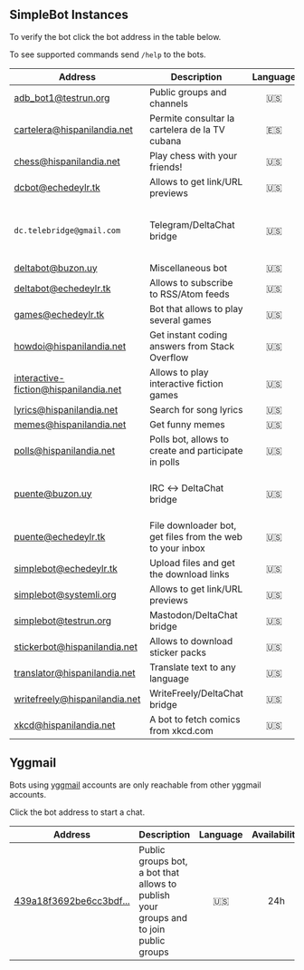 ## SimpleBot Instances

To verify the bot click the bot address in the table below.

To see supported commands send `/help` to the bots.

| Address                        | Description                                                 | Language | Availability | Administrator |
| ------------------------------ | ----------------------------------------------------------- | :------: | :----------: | ------------- |
| [adb_bot1@testrun.org]         | Public groups and channels                                  | 🇺🇸 | 24h | [adbenitez] |
| [cartelera@hispanilandia.net]  | Permite consultar la cartelera de la TV cubana              | 🇪🇸 | 24h | [adbenitez] |
| [chess@hispanilandia.net]      | Play chess with your friends!                               | 🇺🇸 | 24h | [adbenitez] |
| [dcbot@echedeylr.tk]           | Allows to get link/URL previews                             | 🇺🇸 | 24h | [adbenitez] |
| `dc.telebridge@gmail.com`      | Telegram/DeltaChat bridge                                   | 🇺🇸 | **limited** (Gmail allows only 500 emails per day) | [Nenirey] |
| [deltabot@buzon.uy]            | Miscellaneous bot                                           | 🇺🇸 | 24h | [adbenitez] |
| [deltabot@echedeylr.tk]        | Allows to subscribe to RSS/Atom feeds                       | 🇺🇸 | 24h | [adbenitez] |
| [games@echedeylr.tk]           | Bot that allows to play several games                       | 🇺🇸 | 24h | [adbenitez] |
| [howdoi@hispanilandia.net]     | Get instant coding answers from Stack Overflow              | 🇺🇸 | 24h | [adbenitez] |
| [interactive-fiction@hispanilandia.net] | Allows to play interactive fiction games           | 🇺🇸 | 24h | [adbenitez] |
| [lyrics@hispanilandia.net]     | Search for song lyrics                                      | 🇺🇸 | 24h | [adbenitez] |
| [memes@hispanilandia.net]      | Get funny memes                                             | 🇺🇸 | 24h | [adbenitez] |
| [polls@hispanilandia.net]      | Polls bot, allows to create and participate in polls        | 🇺🇸 | 24h | [adbenitez] |
| [puente@buzon.uy]              | IRC ↔️ DeltaChat bridge                                     | 🇺🇸 | **OFFLINE** (IP banned by libera.chat) | [adbenitez] |
| [puente@echedeylr.tk]          | File downloader bot, get files from the web to your inbox   | 🇺🇸 | 24h | [adbenitez] |
| [simplebot@echedeylr.tk]       | Upload files and get the download links                     | 🇺🇸 | 24h | [adbenitez] |
| [simplebot@systemli.org]       | Allows to get link/URL previews                             | 🇺🇸 | 24h | [adbenitez] |
| [simplebot@testrun.org]        | Mastodon/DeltaChat bridge                                   | 🇺🇸 | 24h | [adbenitez] |
| [stickerbot@hispanilandia.net] | Allows to download sticker packs                            | 🇺🇸 | 24h | [adbenitez] |
| [translator@hispanilandia.net] | Translate text to any language                              | 🇺🇸 | 24h | [adbenitez] |
| [writefreely@hispanilandia.net]| WriteFreely/DeltaChat bridge                                | 🇺🇸 | 24h | [adbenitez] |
| [xkcd@hispanilandia.net]       | A bot to fetch comics from xkcd.com                         | 🇺🇸 | 24h | [adbenitez] |

## Yggmail

Bots using [yggmail](https://github.com/neilalexander/yggmail) accounts are only reachable from other yggmail accounts.

Click the bot address to start a chat.

| Address                                                     | Description                                | Language | Availability | Administrator |
| ----------------------------------------------------------- | ------------------------------------------ | :------: | :----------: | ------------- |
| [439a18f3692be6cc3bdf...](mailto:439a18f3692be6cc3bdf724994d6027a1dc457ef8adf33d68564205c03b3ad46@yggmail) | Public groups bot, a bot that allows to publish your groups and to join public groups | 🇺🇸 | 24h | [adbenitez] |


[adbenitez]: mailto:adbenitez@nauta.cu
[Nenirey]: mailto:nenirey@gmail.com

[adb_bot1@testrun.org]: OPENPGP4FPR:8D0025A5DDA22D50EB38A731DC8D7EB24BECDFEB#a=adb%5Fbot1%40testrun.org&n=GroupsBot&i=N2ZpQ9wDKLq&s=lr1Z8T3TlOI
[cartelera@hispanilandia.net]: OPENPGP4FPR:D0E1D04F7CB4DF675FF40C16B8757470D98E7742#a=cartelera%40hispanilandia.net&n=Cartelera%20TV&i=bE_sYQa0JZD&s=eyf5eQIShJT
[chess@hispanilandia.net]: OPENPGP4FPR:7DEBB52E83B0FF9E7C1D50B46AD77280B1209476#a=chess%40hispanilandia.net&n=ChessBot&i=Bp7bsHfzYCy&s=gyUqmKWAuZ1
[dcbot@echedeylr.tk]: OPENPGP4FPR:3E59118E49D5F9292574BCFC4FC7AC130A3CA0F6#a=dcbot%40echedeylr.tk&n=WWW&i=9_tYVrRiuwO&s=w4AiEcyYM8s
[deltabot@buzon.uy]: OPENPGP4FPR:C823D993CF37BF5D8C834F8F08505516CF8AB8C8#a=deltabot%40buzon.uy&n=Misc.%20Bot&i=YMorOP_2ppb&s=LX4bGaOhVu-
[deltabot@echedeylr.tk]: OPENPGP4FPR:2C11F0FC5E0386272301364EC7984C0AC415D278#a=deltabot%40echedeylr.tk&n=FeedsBot&i=4zzgoXG2n2W&s=n6WvVLVBUhI
[games@echedeylr.tk]: OPENPGP4FPR:7859186C2CE8434EA10C00934F8D8A0D53B2340B#a=games%40echedeylr.tk&n=%F0%9F%91%BE%20GamesBot&i=vgGi1cMMrjY&s=kLkhZCadj5z
[howdoi@hispanilandia.net]: OPENPGP4FPR:118B1592A24183E6D1922F7C8A775F662D0B8DC4#a=howdoi%40hispanilandia.net&n=How%20do%20I%3F&i=JgugrCgP01u&s=7k9-7Z62Um7
[interactive-fiction@hispanilandia.net]: OPENPGP4FPR:6554D9353F62B439260256A02234E7A69BE3DFEA#a=interactive%2Dfiction%40hispanilandia.net&n=AdventuresBot&i=RyklrCLdyZ7&s=Qkq2iVpN6Uq
[lyrics@hispanilandia.net]: OPENPGP4FPR:AAA362B3B891EDA4152DCF40D4A635364D5D9CA0#a=lyrics%40hispanilandia.net&n=LyricsBot&i=sM5oxC789zg&s=MyVVfdzw_cf
[memes@hispanilandia.net]: OPENPGP4FPR:2099C7D3744F3B62E0C11EE4CFED5478A92DA043#a=memes%40hispanilandia.net&n=Memes%20Bot&i=egz8nDAMV6q&s=oydmbu8ZV6j
[polls@hispanilandia.net]: OPENPGP4FPR:B47AB02369B0DC86C05E1F1825E7EB00BD917E8D#a=polls%40hispanilandia.net&n=PollsBot&i=4usXSVZ1y_q&s=s201RPZzEDW
[puente@buzon.uy]: OPENPGP4FPR:C329CB7A874F447E68D848E3EFBD8F4900871D0B#a=puente%40buzon.uy&n=IRC%20BRIDGE&i=VfVFWoRQnt-&s=oZ-qodJo7WG
[puente@echedeylr.tk]: OPENPGP4FPR:F6407EE408904B3753ACC8CA7DD00B53ECCC7B69#a=puente%40echedeylr.tk&n=File%20Downloader&i=Wk_pOwSOT20&s=1CJy_TfdpkI
[simplebot@echedeylr.tk]: OPENPGP4FPR:1722C2C75A962C066BE6DBDAF2A13660BE0DD7E9#a=simplebot%40echedeylr.tk&n=File%20to%20Link&i=mHoCLMNAfC9&s=NiiRqIOLew-
[simplebot@systemli.org]: OPENPGP4FPR:C279D87A58562AE0BF85A35049E574DFB70EE9B5#a=simplebot%40systemli.org&n=WWW&i=93IBFH5P-MA&s=-NmZ3RcnHVM
[simplebot@testrun.org]: OPENPGP4FPR:3CD6F460C18365C226A3115E5D5DCC2B68286A7A#a=simplebot%40testrun.org&n=MASTODON%20BRIDGE&i=vliFxNkyG5I&s=CEHn5i91saa
[translator@hispanilandia.net]: OPENPGP4FPR:F6948DDA3046531A190F26FBCBD3E8DC2F7924CB#a=translator%40hispanilandia.net&n=Translator%20Bot&i=wMuG5nircgB&s=Q4r26QE7prU
[writefreely@hispanilandia.net]: OPENPGP4FPR:B6F03DA7D8DF8EB6EE7E0D030A8E0B513E40D443#a=writefreely%40hispanilandia.net&n=WriteFreelyBot&i=r45fDGvqhcK&s=ZpEkv_FWyRl
[xkcd@hispanilandia.net]: OPENPGP4FPR:8CFCEA1E7CB8E914457D98E47AAD060AD1EBF992#a=xkcd%40hispanilandia.net&n=xkcd%20bot&i=pYj-Ex5wh-m&s=ktkqonTzmkK
[stickerbot@hispanilandia.net]: OPENPGP4FPR:505ABCB5FE466D5A74A0FD1A33B81CFE12CD0A8D#a=stickerbot%40hispanilandia.net&n=StickerBot&i=wM2bpwc2EzK&s=5YAwTNLcJhp
